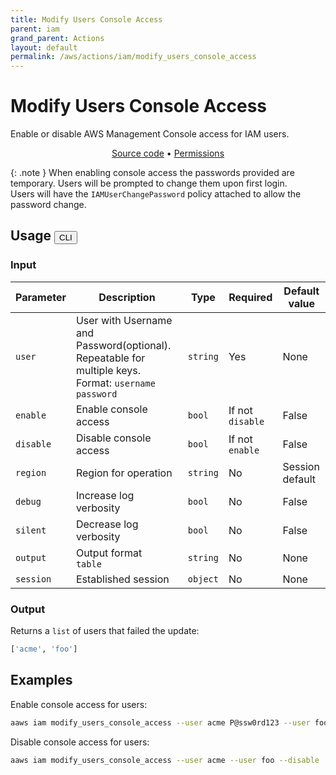 ```yaml
---
title: Modify Users Console Access
parent: iam
grand_parent: Actions
layout: default
permalink: /aws/actions/iam/modify_users_console_access
---
```


# Modify Users Console Access

Enable or disable AWS Management Console access for IAM users.<br/>

<p align="center">
   <a href="https://github.com/avtomat-hub/avtomat-aws/tree/main/avtomat_aws/services/iam/modify_users_console_access.py">Source code</a> •
   <a href="/aws/permissions/iam/modify_users_console_access">Permissions</a>
</p>

{: .note }
When enabling console access the passwords provided are temporary. Users will be prompted to change them upon first
login.<br/>
Users will have the `IAMUserChangePassword` policy attached to allow the password change.

## Usage <button id="toggleButton" class="btn fs-3" onclick="toggleTables()">CLI</button>

<div markdown="1" id="cli" style="display: block;">

### Input

| Parameter | Description                                                                                          | Type     | Required         | Default value   |
|-----------|------------------------------------------------------------------------------------------------------|----------|------------------|-----------------|
| `user`    | User with Username and Password(optional). Repeatable for multiple keys. Format: `username password` | `string` | Yes              | None            |
| `enable`  | Enable console access                                                                                | `bool`   | If not `disable` | False           |
| `disable` | Disable console access                                                                               | `bool`   | If not `enable`  | False           |
| `region`  | Region for operation                                                                                 | `string` | No               | Session default |
| `debug`   | Increase log verbosity                                                                               | `bool`   | No               | False           |
| `silent`  | Decrease log verbosity                                                                               | `bool`   | No               | False           |
| `output`  | Output format <br/> `table`                                                                          | `string` | No               | None            |
| `session` | Established session                                                                                  | `object` | No               | None            |

### Output

Returns a `list` of users that failed the update:

```python
['acme', 'foo']
```

## Examples

Enable console access for users:

```bash
aaws iam modify_users_console_access --user acme P@ssw0rd123 --user foo P@ssw0rd112233 --enable
```

Disable console access for users:

```bash
aaws iam modify_users_console_access --user acme --user foo --disable
```

</div>

<div markdown="1" id="prog" style="display: none;">

### Input

| Parameter | Description            | Type         | Required         | Default value   |
|-----------|------------------------|--------------|------------------|-----------------|
| `users`   | Users to modify        | `list(dict)` | Yes              | None            |
| `enable`  | Enable console access  | `bool`       | If not `disable` | False           |
| `disable` | Disable console access | `bool`       | If not `enable`  | False           |
| `region`  | Region for operation   | `string`     | No               | Session default |
| `debug`   | Log verbosity          | `bool`       | No               | False           |
| `session` | Established session    | `object`     | No               | None            |

### Output

Returns a `list` of users that failed the update:

```python
['acme', 'foo']
```

## Examples

Enable console access for users:

```python
from avtomat_aws import iam

response = iam.modify_console_access(users=[{"UserName": "acme", "Password": "P@ssw0rd123"},
                                            {"UserName": "foo", "Password": "P@ssw0rd112233"}],
                                     enable=True)
```

Disable console access for users:

```python
from avtomat_aws import iam

response = iam.modify_console_access(users=[{"UserName": "acme"},
                                            {"UserName": "foo"}],
                                     disable=True)
```

</div>

<script>
  function toggleTables() {
    var cli = document.getElementById("cli");
    var prog = document.getElementById("prog");
    var toggleButton = document.getElementById("toggleButton");
    if (cli.style.display === "none") {
      cli.style.display = "block";
      prog.style.display = "none";
      toggleButton.innerHTML = "CLI";
    } else {
      cli.style.display = "none";
      prog.style.display = "block";
      toggleButton.innerHTML = "Programmatic";
    } 
  }
</script>
